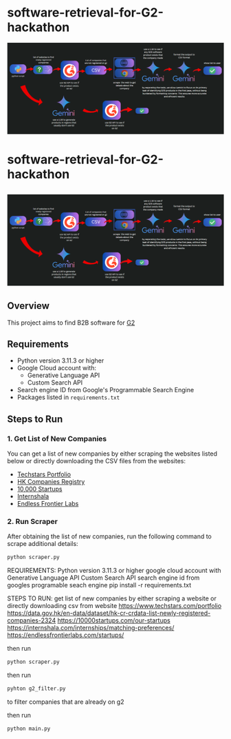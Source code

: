 # software-retrieval-for-G2-hackathon
![Image Alt text](/architecture.png "Architecture")

# software-retrieval-for-G2-hackathon

## ![Image Alt text](/architecture.png "Architecture")

## Overview

This project aims to find B2B software for [G2](https://www.g2.com/) 

## Requirements

- Python version 3.11.3 or higher
- Google Cloud account with:
  - Generative Language API
  - Custom Search API
- Search engine ID from Google's Programmable Search Engine
- Packages listed in `requirements.txt`

## Steps to Run

### 1. Get List of New Companies

You can get a list of new companies by either scraping the websites listed below or directly downloading the CSV files from the websites:

- [Techstars Portfolio](https://www.techstars.com/portfolio)
- [HK Companies Registry](https://data.gov.hk/en-data/dataset/hk-cr-crdata-list-newly-registered-companies-2324)
- [10,000 Startups](https://10000startups.com/our-startups)
- [Internshala](https://internshala.com/internships/matching-preferences/)
- [Endless Frontier Labs](https://endlessfrontierlabs.com/startups/)

### 2. Run Scraper

After obtaining the list of new companies, run the following command to scrape additional details:

```bash
python scraper.py
```

REQUIREMENTS:
Python version 3.11.3 or higher
google cloud account with 
  Generative Language API
  Custom Search API
search engine id from googles programable seach engine 
pip install -r requirements.txt

STEPS TO RUN:
get list of new companies by either scraping a website or directly downloading csv from website 
https://www.techstars.com/portfolio
https://data.gov.hk/en-data/dataset/hk-cr-crdata-list-newly-registered-companies-2324
https://10000startups.com/our-startups
https://internshala.com/internships/matching-preferences/
https://endlessfrontierlabs.com/startups/

then run 
```bash
python scraper.py
```
then run
```bash
pyhton g2_filter.py
```
to filter companies that are already on g2

then run
```bash
python main.py
```


